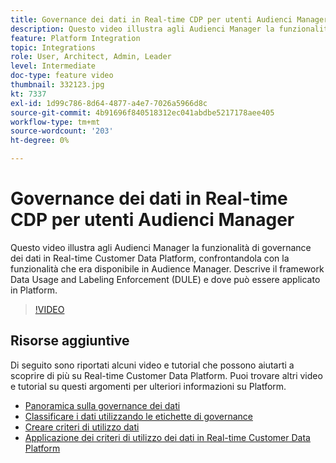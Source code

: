 ```yaml
---
title: Governance dei dati in Real-time CDP per utenti Audienci Manager
description: Questo video illustra agli Audienci Manager la funzionalità di governance dei dati in Real-time Customer Data Platform, confrontandola con la funzionalità che era disponibile in Audience Manager. Descrive il framework Data Usage and Labeling Enforcement (DULE) e dove può essere applicato in Platform.
feature: Platform Integration
topic: Integrations
role: User, Architect, Admin, Leader
level: Intermediate
doc-type: feature video
thumbnail: 332123.jpg
kt: 7337
exl-id: 1d99c786-8d64-4877-a4e7-7026a5966d8c
source-git-commit: 4b91696f840518312ec041abdbe5217178aee405
workflow-type: tm+mt
source-wordcount: '203'
ht-degree: 0%

---
```


# Governance dei dati in Real-time CDP per utenti Audienci Manager

Questo video illustra agli Audienci Manager la funzionalità di governance dei dati in Real-time Customer Data Platform, confrontandola con la funzionalità che era disponibile in Audience Manager. Descrive il framework Data Usage and Labeling Enforcement (DULE) e dove può essere applicato in Platform.

>[!VIDEO](https://video.tv.adobe.com/v/332123/?quality=12&learn=on)

## Risorse aggiuntive

Di seguito sono riportati alcuni video e tutorial che possono aiutarti a scoprire di più su Real-time Customer Data Platform. Puoi trovare altri video e tutorial su questi argomenti per ulteriori informazioni su Platform.

* [Panoramica sulla governance dei dati](https://experienceleague.adobe.com/docs/platform-learn/tutorials/data-governance/understanding-data-governance.html?lang=en#data-governance)
* [Classificare i dati utilizzando le etichette di governance](https://experienceleague.adobe.com/docs/platform-learn/tutorials/data-governance/classify-data-using-governance-labels.html?lang=en#data-governance)
* [Creare criteri di utilizzo dati](https://experienceleague.adobe.com/docs/platform-learn/tutorials/data-governance/create-data-usage-policies.html?lang=en#data-governance)
* [Applicazione dei criteri di utilizzo dei dati in Real-time Customer Data Platform](https://experienceleague.adobe.com/docs/platform-learn/tutorials/data-governance/enforce-data-usage-policies-in-real-time-cdp.html?lang=en#data-governance)
